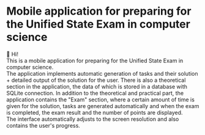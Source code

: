  # Mobile application for preparing for the Unified State Exam in computer science
 👋 Hi!  
 This is a mobile application for preparing for the Unified State Exam in computer science.  
 The application implements automatic generation of tasks and their solution + detailed output of the solution for the user. 
 There is also a theoretical section in the application, the data of which is stored in a database with SQLite connection. 
 In addition to the theoretical and practical part, the application contains the "Exam" section, where a certain amount of time is given for the solution, tasks are generated automatically and when the exam is completed, the exam result and the number of points are displayed.   
 The interface automatically adjusts to the screen resolution and also contains the user's progress.
 
 

